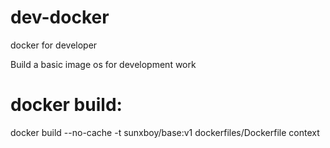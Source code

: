 # dev-docker
docker for developer


Build a basic image os for development work

# docker build:
docker build --no-cache -t sunxboy/base:v1 dockerfiles/Dockerfile context
